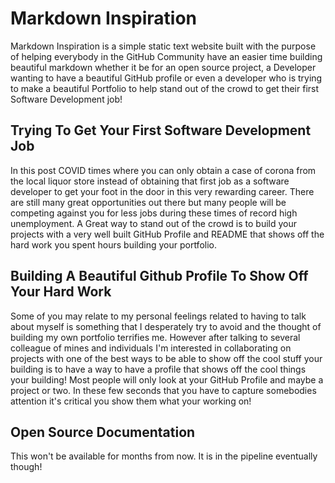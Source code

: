 # Markdown Inspiration

Markdown Inspiration is a simple static text website built with the purpose of helping everybody in the GitHub Community have an easier time building beautiful markdown whether it be for an open source project, a Developer wanting to have a beautiful GitHub profile or even a developer who is trying to make a beautiful Portfolio to help stand out of the crowd to get their first Software Development job!


## Trying To Get Your First Software Development Job

In this post COVID times where you can only obtain a case of corona from the local liquor store instead of obtaining that first job as a software developer to get your foot in the door in this very rewarding career. There are still many great opportunities out there but many people will be competing against you for less jobs during these times of record high unemployment. A Great way to stand out of the crowd is to build your projects with a very well built GitHub Profile and README that shows off the hard work you spent hours building your portfolio.

## Building A Beautiful Github Profile To Show Off Your Hard Work

Some of you may relate to my personal feelings related to having to talk about myself is something that I desperately try to avoid and the thought of building my own portfolio terrifies me. However after talking to several colleague of mines and individuals I'm interested in collaborating on projects with one of the best ways to be able to show off the cool stuff your building is to have a way to have a profile that shows off the cool things your building! Most people will only look at your GitHub Profile and maybe a project or two. In these few seconds that you have to capture somebodies attention it's critical you show them what your working on!

## Open Source Documentation

This won't be available for months from now. It is in the pipeline eventually though!
